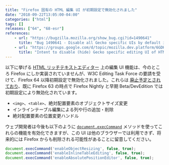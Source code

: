 ```yaml
---
title: "Firefox 固有の HTML 編集 UI が初期設定で無効化されました"
date: "2018-09-22T13:05:00-04:00"
categories: ["html"]
tags: []
releases: ["64", "68-esr"]
references:
    - url: "https://bugzilla.mozilla.org/show_bug.cgi?id=1490641"
      title: "Bug 1490641 - Disable all Gecko specific UIs by default in release build"
    - url: "https://groups.google.com/d/topic/mozilla.dev.platform/6GDK3Kzu9q0/discussion"
      title: "Intent to disable (hide) Gecko specific editing UI of HTML editor by default"
---
```

以下に挙げる [HTML リッチテキストエディター](https://developer.mozilla.org/docs/Web/Guide/HTML/Editable_content) 上の編集 UI 機能は、今のところ Firefox にしか実装されていませんが、W3C Editing Task Force の要請を受けて、Firefox 64 以降初期設定で無効化されました。これらは [廃止予定とされており](https://www.fxsitecompat.dev/ja/docs/2018/firefox-specific-html-editing-ui-has-been-deprecated/)、既に Firefox 63 の時点で Firefox Nightly と早期 Beta/DevEdition では初期設定により無効化されています。

* `<img>`、`<table>`、絶対配置要素のオブジェクトサイズ変更
* インラインテーブル編集による列や行の追加・削除
* 絶対配置要素の位置変更ハンドル

ウェブ開発者は今後も以下のように [`document.execCommand`](https://developer.mozilla.org/docs/Web/API/Document/execCommand) メソッドを使ってこれらの機能を有効化できますが、この UI は他のブラウザーでは利用できず、将来的には Firefox からも削除される可能性があることに留意してください。

```js
document.execCommand('enableObjectResizing', false, true);
document.execCommand('enableInlineTableEditing', false, true);
document.execCommand('enableAbsolutePositionEditor', false, true);
```

